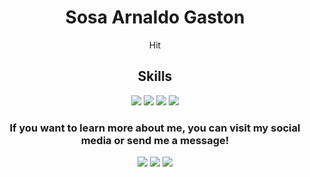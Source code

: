<div align="center">
    <h1>Sosa Arnaldo Gaston</h1>
</div>

<div align="center">
   Hit
</div>

<div align="center">
    <h2>Skills</h2>
    <img src="https://img.shields.io/badge/Python-3776AB?style=for-the-badge&logo=python&logoColor=white">
    <img src="https://img.shields.io/badge/JavaScript-F7DF1E?style=for-the-badge&logo=javascript&logoColor=black">
    <img src="https://img.shields.io/badge/HTML5-E34F26?style=for-the-badge&logo=html5&logoColor=white">
    <img src="https://img.shields.io/badge/CSS3-1572B6?style=for-the-badge&logo=css3&logoColor=white">
</div>


<div align="center">
    <h3>If you want to learn more about me, you can visit my social media or send me a message!</h3>
</div>

<!-- BADGES -->
<div align="center"><a href="https://www.linkedin.com/in/nicolasfmorel/"><img src="https://img.shields.io/badge/LinkedIn-0077B5?style=for-the-badge&logo=linkedin&logoColor=white"></a>
<a href="mailto:ag.sosa96@gmail.com"><img src="https://img.shields.io/badge/Gmail-D14836?style=for-the-badge&logo=gmail&logoColor=white"></a>
<a href="https://www.instagram.com/gaston_sosa96/"><img src="https://img.shields.io/badge/Instagram-E4405F?style=for-the-badge&logo=instagram&logoColor=whitee"></a>
</div>
